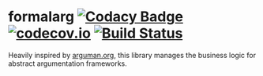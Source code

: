 # formalarg [![Codacy Badge](https://api.codacy.com/project/badge/bbcdf50d61314ff5bfec083d139a6d45)](https://www.codacy.com/app/Amande-WP5/formalarg) [![codecov.io](https://codecov.io/github/Amande-WP5/formalarg/coverage.svg?branch=master)](https://codecov.io/github/Amande-WP5/formalarg?branch=master) [![Build Status](https://travis-ci.org/Amande-WP5/formalarg.svg?branch=master)](https://travis-ci.org/Amande-WP5/formalarg)

Heavily inspired by [arguman.org](https://github.com/arguman/arguman.org), this library manages the business logic for abstract argumentation frameworks.
